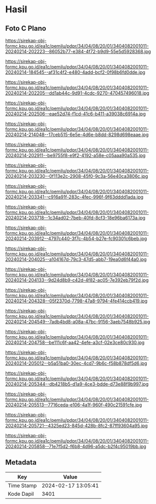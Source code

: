 # Hasil

## Foto C Plano

https://sirekap-obj-formc.kpu.go.id/ea1c/pemilu/pdpr/34/04/08/20/01/3404082001011-20240214-202223--86052b77-e384-4f72-b9d9-55e5d5928368.jpg

https://sirekap-obj-formc.kpu.go.id/ea1c/pemilu/pdpr/34/04/08/20/01/3404082001011-20240214-184545--af31c4f2-e480-4add-bcf2-0f98b6fd0dde.jpg

https://sirekap-obj-formc.kpu.go.id/ea1c/pemilu/pdpr/34/04/08/20/01/3404082001011-20240214-202205--dd1ab44c-9d91-4cdc-9270-470457496018.jpg

https://sirekap-obj-formc.kpu.go.id/ea1c/pemilu/pdpr/34/04/08/20/01/3404082001011-20240214-202506--eae52d74-f1cd-41c6-b411-a39038c6914a.jpg

https://sirekap-obj-formc.kpu.go.id/ea1c/pemilu/pdpr/34/04/08/20/01/3404082001011-20240214-214048--17ceb515-6e5e-4d6e-b8dd-8298d698eaae.jpg

https://sirekap-obj-formc.kpu.go.id/ea1c/pemilu/pdpr/34/04/08/20/01/3404082001011-20240214-202911--be9755f8-e9f2-4192-a58e-c05aaa90a535.jpg

https://sirekap-obj-formc.kpu.go.id/ea1c/pemilu/pdpr/34/04/08/20/01/3404082001011-20240214-203230--0f113e2c-2908-45f0-9c3a-56e40ca3806c.jpg

https://sirekap-obj-formc.kpu.go.id/ea1c/pemilu/pdpr/34/04/08/20/01/3404082001011-20240214-203341--c916a91f-283c-4fec-996f-9f63dddd1ada.jpg

https://sirekap-obj-formc.kpu.go.id/ea1c/pemilu/pdpr/34/04/08/20/01/3404082001011-20240214-203718--1c34ad02-7beb-40fd-8cf3-18e96ba6173a.jpg

https://sirekap-obj-formc.kpu.go.id/ea1c/pemilu/pdpr/34/04/08/20/01/3404082001011-20240214-203912--4797c440-3f7c-4b54-b27e-fc90301c6beb.jpg

https://sirekap-obj-formc.kpu.go.id/ea1c/pemilu/pdpr/34/04/08/20/01/3404082001011-20240214-204025--a104167d-79c3-47d5-abb7-19ea0d6f44a0.jpg

https://sirekap-obj-formc.kpu.go.id/ea1c/pemilu/pdpr/34/04/08/20/01/3404082001011-20240214-204133--9d24d8b9-c42d-4f82-ac05-7e392eb79f2d.jpg

https://sirekap-obj-formc.kpu.go.id/ea1c/pemilu/pdpr/34/04/08/20/01/3404082001011-20240214-204328--05f2370d-7798-47a8-9794-4fe414ccb419.jpg

https://sirekap-obj-formc.kpu.go.id/ea1c/pemilu/pdpr/34/04/08/20/01/3404082001011-20240214-204549--7adb4bd8-a08a-47bc-9156-3aeb7548b925.jpg

https://sirekap-obj-formc.kpu.go.id/ea1c/pemilu/pdpr/34/04/08/20/01/3404082001011-20240214-204758--be111c6f-aa42-4efe-a3cf-02e3ce80c930.jpg

https://sirekap-obj-formc.kpu.go.id/ea1c/pemilu/pdpr/34/04/08/20/01/3404082001011-20240214-205012--b5a51ba0-30ec-4cd7-9b6c-f58b878df5d6.jpg

https://sirekap-obj-formc.kpu.go.id/ea1c/pemilu/pdpr/34/04/08/20/01/3404082001011-20240214-205344--db4218b5-d1a9-4ce3-bdde-d73e88f9b997.jpg

https://sirekap-obj-formc.kpu.go.id/ea1c/pemilu/pdpr/34/04/08/20/01/3404082001011-20240214-205513--7716ceda-e106-4a1f-960f-490c21591cfe.jpg

https://sirekap-obj-formc.kpu.go.id/ea1c/pemilu/pdpr/34/04/08/20/01/3404082001011-20240214-205721--4325ed23-845d-428b-8fc2-87ff93604a95.jpg

https://sirekap-obj-formc.kpu.go.id/ea1c/pemilu/pdpr/34/04/08/20/01/3404082001011-20240214-205858--71e7f5d2-f6b8-4d96-a5dc-b2f4c95019bb.jpg


## Metadata

| Key        | Value               |
| ---------- | ------------------- |
| Time Stamp | 2024-02-17 13:05:41 |
| Kode Dapil | 3401                |




